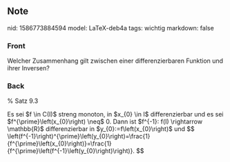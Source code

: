 ## Note
nid: 1586773884594
model: LaTeX-deb4a
tags: wichtig
markdown: false

### Front
Welcher Zusammenhang gilt zwischen einer differenzierbaren Funktion und ihrer Inversen?

### Back
% Satz 9.3 <div>
</div><div>Es sei $f \in C(I)$ streng monoton, in $x_{0} \in I$ differenzierbar und es sei $f^{\prime}\left(x_{0}\right) \neq$
0. Dann ist $f^{-1}: f(I) \rightarrow \mathbb{R}$ differenzierbar in $y_{0}:=f\left(x_{0}\right)$ und
$$
\left(f^{-1}\right)^{\prime}\left(y_{0}\right)=\frac{1}{f^{\prime}\left(x_{0}\right)}=\frac{1}{f^{\prime}\left(f^{-1}\left(y_{0}\right)\right)}.
$$
</div>
